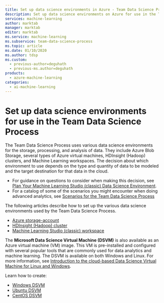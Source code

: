 ```yaml
---
title: Set up data science environments in Azure - Team Data Science Process
description: Set up data science environments on Azure for use in the Team Data Science Process.
services: machine-learning
author: marktab
manager: marktab
editor: marktab
ms.service: machine-learning
ms.subservice: team-data-science-process
ms.topic: article
ms.date: 01/10/2020
ms.author: tdsp
ms.custom:
  - previous-author=deguhath
  - previous-ms.author=deguhath
products:
  - azure-machine-learning
categories:
  - ai-machine-learning
---
```

# Set up data science environments for use in the Team Data Science Process
The Team Data Science Process uses various data science environments for the storage, processing, and analysis of data. They include Azure Blob Storage, several types of Azure virtual machines, HDInsight (Hadoop) clusters, and Machine Learning workspaces. The decision about which environment to use depends on the type and quantity of data to be modeled and the target destination for that data in the cloud.

* For guidance on questions to consider when making this decision, see [Plan Your Machine Learning Studio (classic) Data Science Environment](plan-your-environment.md).
* For a catalog of some of the scenarios you might encounter when doing advanced analytics, see [Scenarios for the Team Data Science Process](plan-sample-scenarios.md)

The following articles describe how to set up the various data science environments used by the Team Data Science Process.

* [Azure storage-account](/azure/storage/common/storage-account-create)
* [HDInsight (Hadoop) cluster](/azure/hdinsight/spark/apache-spark-jupyter-spark-sql)
* [Machine Learning Studio (classic) workspace](/azure/machine-learning/classic/create-workspace)

The **Microsoft Data Science Virtual Machine (DSVM)** is also available as an Azure virtual machine (VM) image. This VM is pre-installed and configured with several popular tools that are commonly used for data analytics and machine learning. The DSVM is available on both Windows and Linux. For more information, see [Introduction to the cloud-based Data Science Virtual Machine for Linux and Windows](/azure/machine-learning/data-science-virtual-machine/overview).

Learn how to create:

- [Windows DSVM](/azure/machine-learning/data-science-virtual-machine/provision-vm)
- [Ubuntu DSVM](/azure/machine-learning/data-science-virtual-machine/dsvm-ubuntu-intro)
- [CentOS DSVM](/azure/machine-learning/data-science-virtual-machine/release-notes)
